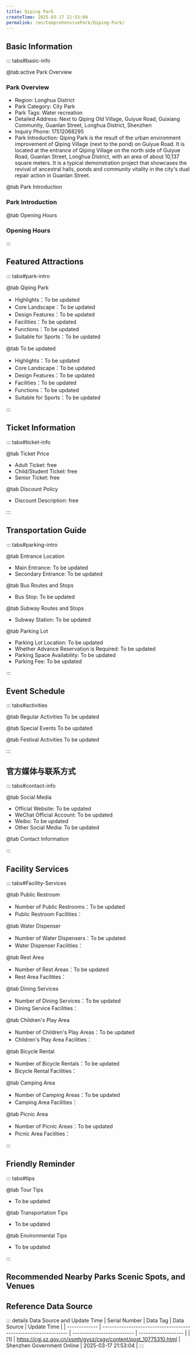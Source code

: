 ```yaml
---
title: Qiping Park
createTime: 2025-03-17 21:53:04
permalink: /en/ComprehensivePark/Qiping-Park/
---
```



<script setup>
import ImageSwiper from '/.vuepress/theme/components/ImageSwiper.vue'
// 轮播图数据
const swiperItems = [
    {
                link: 'https://cgj.sz.gov.cn/img/4/4005/4005973/10775310.jpg',
                title: 'Qiping Park',
                description: '',
                author: 'Shenzhen Government Online',
                date: '2025/03/17'
                },
  {
                link: 'https://cgj.sz.gov.cn/img/4/4005/4005973/10775310.jpg',
                title: 'Qiping Park',
                description: '',
                author: 'Shenzhen Government Online',
                date: '2025/03/17'
                }
]
// 配置项
const swiperConfig = {
  height: 500,
  showInfo: true
}
</script>
<!-- 轮播图组件 -->
<ImageSwiper :items="swiperItems" :config="swiperConfig" />



## Basic Information

::: tabs#basic-info

@tab:active Park Overview
### Park Overview
- Region: Longhua District
- Park Category: City Park
- Park Tags: Water recreation
- Detailed Address: Next to Qiping Old Village, Guiyue Road, Guixiang Community, Guanlan Street, Longhua District, Shenzhen
- Inquiry Phone: 17512068295
- Park Introduction: Qiping Park is the result of the urban environment improvement of Qiping Village (next to the pond) on Guiyue Road. It is located at the entrance of Qiping Village on the north side of Guiyue Road, Guanlan Street, Longhua District, with an area of about 10,137 square meters. It is a typical demonstration project that showcases the revival of ancestral halls, ponds and community vitality in the city's dual repair action in Guanlan Street.

@tab Park Introduction
### Park Introduction
@tab Opening Hours
### Opening Hours


:::

## Featured Attractions

::: tabs#park-intro

@tab Qiping Park
<ImageCard
image="https://cgj.sz.gov.cn/images/index20230710_1.png"
    title="Qiping Park"
    description="The park design includes functional areas such as the entrance display area, core square area, water-friendly platform area, water recreation area, and sparse forest area, which can meet the needs of different tourists. In addition, modern new Chinese style elements are incorporated to restore the old buildings on the bank of the pool and around the square, and the later modern-style small buildings are transformed into Lingnan residential style facades to coordinate with the original village pattern and appearance, forming a community park with both practicality and Lingnan sentiment. The park has completed the construction of ground paving, waterfront activity space, courtyard space, entrance platform and archway, rockery and flowing water, trestle and pavilion, which fully improved the surrounding landscape environment of the community, provided a place for rest and activities for surrounding residents, and reshaped the spiritual core of Guanlan Ancient Village."
    date=""
    author="Shenzhen Government Online"
/>


- Highlights：To be updated
- Core Landscape：To be updated
- Design Features：To be updated
- Facilities：To be updated
- Functions：To be updated
- Suitable for Sports：To be updated

@tab To be updated
<ImageCard
image="https://cgj.sz.gov.cn/images/index20230710_1.png"
    title="Qiping Park"
    description="The park design includes functional areas such as the entrance display area, core square area, water-friendly platform area, water recreation area, and sparse forest area, which can meet the needs of different tourists. In addition, modern new Chinese style elements are incorporated to restore the old buildings on the bank of the pool and around the square, and the later modern-style small buildings are transformed into Lingnan residential style facades to coordinate with the original village pattern and appearance, forming a community park with both practicality and Lingnan sentiment. The park has completed the construction of ground paving, waterfront activity space, courtyard space, entrance platform and archway, rockery and flowing water, trestle and pavilion, which fully improved the surrounding landscape environment of the community, provided a place for rest and activities for surrounding residents, and reshaped the spiritual core of Guanlan Ancient Village."
    date=""
    author="Shenzhen Government Online"
/>


- Highlights：To be updated
- Core Landscape：To be updated
- Design Features：To be updated
- Facilities：To be updated
- Functions：To be updated
- Suitable for Sports：To be updated

:::

## Ticket Information

::: tabs#ticket-info

@tab Ticket Price
- Adult Ticket: free
- Child/Student Ticket: free
- Senior Ticket: free

@tab Discount Policy
- Discount Description: free

:::

## Transportation Guide

::: tabs#parking-intro

@tab Entrance Location
- Main Entrance: To be updated
- Secondary Entrance: To be updated

@tab Bus Routes and Stops
- Bus Stop: To be updated

@tab Subway Routes and Stops
- Subway Station: To be updated

@tab Parking Lot
- Parking Lot Location: To be updated
- Whether Advance Reservation is Required: To be updated
- Parking Space Availability: To be updated
- Parking Fee: To be updated

:::

## Event Schedule

::: tabs#activities

@tab Regular Activities
To be updated

@tab Special Events
To be updated

@tab Festival Activities
To be updated

:::

## 官方媒体与联系方式

::: tabs#contact-info

@tab Social Media
- Official Website: To be updated
- WeChat Official Account: To be updated
- Weibo: To be updated
- Other Social Media: To be updated

@tab Contact Information

:::

## Facility Services

::: tabs#Facility-Services

@tab Public Restroom
- Number of Public Restrooms：To be updated
- Public Restroom Facilities：

@tab Water Dispenser
- Number of Water Dispensers：To be updated
- Water Dispenser Facilities：

@tab Rest Area
- Number of Rest Areas：To be updated
- Rest Area Facilities：

@tab Dining Services
- Number of Dining Services：To be updated
- Dining Service Facilities：

@tab Children's Play Area
- Number of Children's Play Areas：To be updated
- Children's Play Area Facilities：

@tab Bicycle Rental
- Number of Bicycle Rentals：To be updated
- Bicycle Rental Facilities：

@tab Camping Area
- Number of Camping Areas：To be updated
- Camping Area Facilities：

@tab Picnic Area
- Number of Picnic Areas：To be updated
- Picnic Area Facilities：

:::

## Friendly Reminder

::: tabs#tips

@tab Tour Tips
- To be updated

@tab Transportation Tips
- To be updated

@tab Environmental Tips
- To be updated

:::

## Recommended Nearby Parks Scenic Spots, and Venues

<CardGrid>
  <ImageCard
        image="https://cgj.sz.gov.cn/img/4/4005/4005974/10775311.jpg"
        title="Meisha Bay Park"
        description="Meisha Bay Park is located in Meisha Street, Yantian District, covering a total area of about 60,000 square meters. It is an upgrade and transformation of the o"
        href="/en/ComprehensivePark/Meisha Bay Park"
        author="Shenzhen Government Online"
        date="2025/01/02"
      />
      <ImageCard
        image="https://cgj.sz.gov.cn/img/4/4005/4005974/10775311.jpg"
        title="Meisha Bay Park"
        description="Meisha Bay Park is located in Meisha Street, Yantian District, covering a total area of about 60,000 square meters. It is an upgrade and transformation of the o"
        href="/en/ComprehensivePark/Meisha Bay Park"
        author="Shenzhen Government Online"
        date="2025/01/02"
      />
    </CardGrid>


## Reference Data Source

::: details Data Source and Update Time
| Serial Number | Data Tag                                                        | Data Source                | Update Time         |
| ------------- | --------------------------------------------------------------- | -------------------------- | ------------------- |
| [1]           | https://cgj.sz.gov.cn/xsmh/gysz/csgy/content/post_10775310.html | Shenzhen Government Online | 2025-03-17 21:53:04 |
:::

